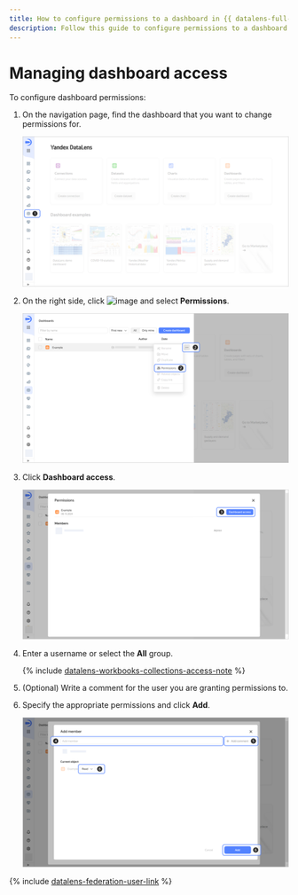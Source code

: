 ```yaml
---
title: How to configure permissions to a dashboard in {{ datalens-full-name }}
description: Follow this guide to configure permissions to a dashboard.
---
```


# Managing dashboard access

To configure dashboard permissions:

1. On the navigation page, find the dashboard that you want to change permissions for.

   ![screen01](../../../_assets/datalens/operations/dashboard/manage-access/screen01.png)

1. On the right side, click ![image](../../../_assets/console-icons/ellipsis.svg) and select **Permissions**.

   ![screen02](../../../_assets/datalens/operations/dashboard/manage-access/screen02.png)

1. Click **Dashboard access**.

   ![screen03](../../../_assets/datalens/operations/dashboard/manage-access/screen03.png)

1. Enter a username or select the **All** group.


   {% include [datalens-workbooks-collections-access-note](../../../_includes/datalens/operations/datalens-workbooks-collections-access-note.md) %}


1. (Optional) Write a comment for the user you are granting permissions to.
1. Specify the appropriate permissions and click **Add**.

   ![screen04](../../../_assets/datalens/operations/dashboard/manage-access/screen04.png)


{% include [datalens-federation-user-link](../../../_includes/datalens/datalens-federation-user-link.md) %}

